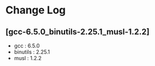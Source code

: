 # Change Log

## [gcc-6.5.0_binutils-2.25.1_musl-1.2.2]

* gcc : 6.5.0
* binutils : 2.25.1
* musl : 1.2.2